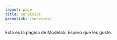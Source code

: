 ```yaml
---
layout: page
title: Servicios
permalink: /services/
---
```


Esta es la página de Modelab. Espero que les guste.